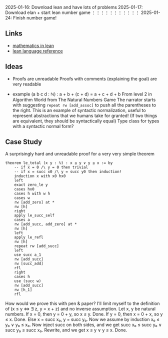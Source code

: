2025-01-16: Download lean and have lots of problems
2025-01-17: Download elan + start lean number game
⋮⋮⋮⋮⋮⋮⋮⋮⋮⋮⋮
2025-01-24: Finish number game!

## Links
- [mathematics in lean](https://leanprover-community.github.io/mathematics_in_lean/C01_Introduction.html)
- [lean language reference](https://lean-lang.org/doc/reference/latest/)

## Ideas 

- Proofs are unreadable
  Proofs with comments (explaining the goal) are very readable

- example (a b c d : ℕ) : a + b + (c + d) = a + c + d + b
  From level 2 in Algorithm World from The Natural Numbers Game
  The narrator starts with suggesting `repeat rw [add_assoc]` to push all the
  parentheses to the right. This is an example of syntactic normalization, useful
  to represent abstractions that we humans take for granted! (If two things are
  equivalent, they should be syntactically equal)
  Type class for types with a syntactic normal form?


## Case Study

A surprisingly hard and unreadable proof for a very very simple theorem

```lean
theorem le_total (x y : ℕ) : x ≤ y ∨ y ≤ x := by
    -- if x = 0 /\ y = 0 then trivial
    -- if x = succ x0 /\ y = succ y0 then induction!
    induction x with x0 hx0
    left
    exact zero_le y
    cases hx0
    cases h with w h
    cases w
    rw [add_zero] at *
    rw [h]
    right
    apply le_succ_self
    cases a
    rw [add_succ, add_zero] at *
    rw [h]
    left
    apply le_refl
    rw [h]
    repeat rw [add_succ]
    left
    use succ a_1
    rw [add_succ]
    rw [succ_add]
    rfl
    right
    cases h
    use (succ w)
    rw [add_succ]
    rw [h_1]
    rfl
```
How would we prove this with pen & paper? I'll limit myself to the definition
of (x ≤ y ⇔ ∃ z, y = x + z) and no inverse assumption.
Let x, y be natural numbers.
If x = 0, then y = 0 + y, so x ≤ y. Done.
If y = 0, then x = 0 + x, so y ≤ x. Done.
Else x = succ x₀, y = succ y₀.
Now we assume by induction x₀ ≤ y₀ ∨ y₀ ≤ x₀.
Now inject succ on both sides, and we get succ x₀ ≤ succ y₀ ∨ succ y₀ ≤ succ x₀.
Rewrite, and we get x ≤ y ∨ y ≤ x. Done.
